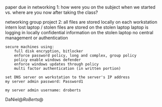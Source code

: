 paper due in networking 1:
    how were you on the subject when we started vs. where are you now after taking the class?

networking group project 2:
    all files are stored locally on each workstation
    intern lost laptop / stolen
    files are stored on the stolen laptop
    laptop is logging in locally
    confidential information on the stolen laptop
    no central management or authentication

    secure machines using:
        full disk encryption, bitlocker
        enforce password policy, long and complex, group policy
        policy enable windows defender
        enforce windows updates through policy
        multi factor authentication (in written portion)

    set DNS server on workstation to the server's IP address
    my server admin password: Password1

    my server admin username: droberts

DaNiel@$RoBerts@$